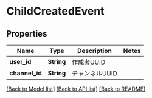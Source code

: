 # ChildCreatedEvent

## Properties

Name | Type | Description | Notes
------------ | ------------- | ------------- | -------------
**user_id** | **String** | 作成者UUID | 
**channel_id** | **String** | チャンネルUUID | 

[[Back to Model list]](../README.md#documentation-for-models) [[Back to API list]](../README.md#documentation-for-api-endpoints) [[Back to README]](../README.md)


